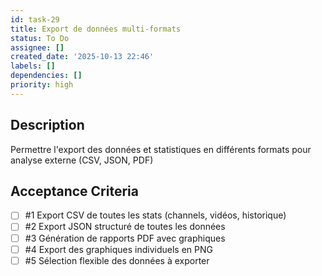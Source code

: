 ```yaml
---
id: task-29
title: Export de données multi-formats
status: To Do
assignee: []
created_date: '2025-10-13 22:46'
labels: []
dependencies: []
priority: high
---
```


## Description

<!-- SECTION:DESCRIPTION:BEGIN -->
Permettre l'export des données et statistiques en différents formats pour analyse externe (CSV, JSON, PDF)
<!-- SECTION:DESCRIPTION:END -->

## Acceptance Criteria
<!-- AC:BEGIN -->
- [ ] #1 Export CSV de toutes les stats (channels, vidéos, historique)
- [ ] #2 Export JSON structuré de toutes les données
- [ ] #3 Génération de rapports PDF avec graphiques
- [ ] #4 Export des graphiques individuels en PNG
- [ ] #5 Sélection flexible des données à exporter
<!-- AC:END -->
